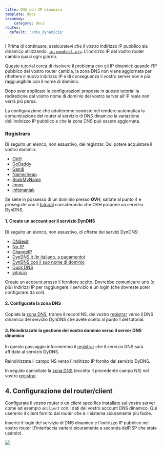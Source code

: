 ```yaml
---
title: DNS con IP dinamico
template: docs
taxonomy:
    category: docs
routes:
  default: '/dns_dynamicip'
---
```


! Prima di continuare, assicuratevi che il vostro indirizzo IP pubblico sia dinamico utilizzando: [`ip.yunohost.org`](http://ip.yunohost.org/). L'indirizzo IP del vostro router cambia quasi ogni giorno.

Questo tutorial cerca di risolvere il problema con gli IP dinamici: quando l'IP pubblico del vostro router cambia, la zona DNS non viene aggiornata per riflettere il nuovo indirizzo IP e di conseguenza il vostro server non è più raggiungibile con il nome di dominio.

Dopo aver applicato le configurazioni proposte in questo tutorial la redirezione dal vostro nome di dominio del vostro server all'IP reale non verrà più persa.

La configurazione che adotteremo consiste nel rendere automatica la comunicazione del router al servizio di DNS dinamico la variazione dell'indirizzo IP pubblico e che la zona DNS può essere aggiornata.

### Registrars

Di seguito un elenco, non esaustivo, dei registrar. Qui potere acquistare il vostro dominio:

- [OVH](http://ovh.com/)
- [GoDaddy](https://godaddy.com)
- [Gandi](http://gandi.net)
- [Namecheap](https://www.namecheap.com)
- [BookMyName](https://www.bookmyname.com)
- [Ionos](https://ionos.com)
- [Infomaniak](https://infomaniak.com)

Se siete in possesso di un dominio presso **OVH**, saltate al punto 4 e proseguite con il [tutorial](/OVH) considerando che OVH propone un servizio DynDNS.

#### 1. Create un account per il servizio DynDNS

Di seguito un elenco, non esaustivo, di offerte dei servizi DynDNS:

- [DNSexit](https://www.dnsexit.com/Direct.sv?cmd=dynDns)
- [No-IP](https://www.noip.com/remote-access)
- [ChangeIP](https://changeip.com/)
- [DynDNS.it (in italiano, a pagamento)](https://dyndns.it/)
- [DynDNS con il suo nome di dominio](https://github.com/opi/DynDNS-with-HE.NET)
- [Duck DNS](https://www.duckdns.org/)
- [ydns.io](https://ydns.io/)

Create un account presso il fornitore scelto. Dovrebbe comunicarvi uno (o più) indirizzi IP per raggiungere il servizio e un login (che dovreste poter configurare da soli).

#### 2. Configurate la zona DNS

Copiate la [zona DNS](/dns_config), tranne il record NS, del vostro [registrar](#registrar) verso il DNS dinamico del servizio DynDNS che avete scelto al punto 1 del tutorial.

#### 3. Reindirizzate la gestione del vostro dominio verso il server DNS dinamico

In questo passaggio informeremo il [registrar](#registrar) che il servizio DNS sarà affidato al servizio DyDNS.

Reindirizzate il campo NS verso l'indirizzo IP fornito dal servizio DyDNS.

In seguito cancellate la [zona DNS](/dns_config) (eccetto il precedente campo NS) nel vostro [registrar](#registrar).

## 4. Configurazione del router/client

Configurate il vostro router o un client specifico installato sul vostro server come ad esempio `ddclient` con i dati del vostro account DNS dinamico.
Qui useremo il client fornito dal router che è il sistema sicuramente più facile.

Inserite il login del servizio di DNS dinamico e l'indirizzo IP pubblico nel vostro router (l'interfaccia varierà sicuramente a seconda dell'ISP che state usando).

![](image://dns_dynamic-ip_box_conf.png?resize=600)

